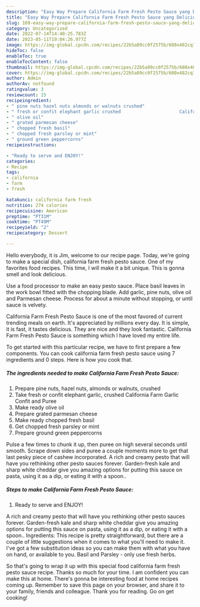 ```yaml
---
description: "Easy Way Prepare California Farm Fresh Pesto Sauce yang Delicious}"
title: "Easy Way Prepare California Farm Fresh Pesto Sauce yang Delicious}"
slug: 169-easy-way-prepare-california-farm-fresh-pesto-sauce-yang-delicious
category: Uncategorized
date: 2022-07-14T14:40:25.783Z
date: 2023-05-11T19:04:26.977Z
image: https://img-global.cpcdn.com/recipes/22b5a89cc0f2575b/680x482cq70/california-farm-fresh-pesto-sauce-recipe-main-photo.jpg
hideToc: false
enableToc: true
enableTocContent: false
thumbnail: https://img-global.cpcdn.com/recipes/22b5a89cc0f2575b/680x482cq70/california-farm-fresh-pesto-sauce-recipe-main-photo.jpg
cover: https://img-global.cpcdn.com/recipes/22b5a89cc0f2575b/680x482cq70/california-farm-fresh-pesto-sauce-recipe-main-photo.jpg
author: Admin
authorAv: notfound
ratingvalue: 3
reviewcount: 15
recipeingredient:
- " pine nuts hazel nuts almonds or walnuts crushed"
- " fresh or confit elephant garlic crushed                      California Farm Garlic Confit and Puree"
- " olive oil"
- " grated parmesan cheese"
- " chopped fresh basil"
- " chopped fresh parsley or mint"
- " ground green peppercorns"
recipeinstructions:

- "Ready to serve and ENJOY!"
categories:
- Recipe
tags:
- california
- farm
- fresh

katakunci: california farm fresh 
nutrition: 274 calories
recipecuisine: American
preptime: "PT31M"
cooktime: "PT49M"
recipeyield: "2"
recipecategory: Dessert

---
```



Hello everybody, it is Jim, welcome to our recipe page. Today, we're going to make a special dish, california farm fresh pesto sauce. One of my favorites food recipes. This time, I will make it a bit unique. This is gonna smell and look delicious.

Use a food processor to make an easy pesto sauce. Place basil leaves in the work bowl fitted with the chopping blade. Add garlic, pine nuts, olive oil and Parmesan cheese. Process for about a minute without stopping, or until sauce is velvety.

California Farm Fresh Pesto Sauce is one of the most favored of current trending meals on earth. It's appreciated by millions every day. It is simple, it is fast, it tastes delicious. They are nice and they look fantastic. California Farm Fresh Pesto Sauce is something which I have loved my entire life.


To get started with this particular recipe, we have to first prepare a few components. You can cook california farm fresh pesto sauce using 7 ingredients and 0 steps. Here is how you cook that.

<!--inarticleads1-->

##### The ingredients needed to make California Farm Fresh Pesto Sauce:

1. Prepare  pine nuts, hazel nuts, almonds or walnuts, crushed
1. Take  fresh or confit elephant garlic, crushed                      California Farm Garlic Confit and Puree
1. Make ready  olive oil
1. Prepare  grated parmesan cheese
1. Make ready  chopped fresh basil
1. Get  chopped fresh parsley or mint
1. Prepare  ground green peppercorns


Pulse a few times to chunk it up, then puree on high several seconds until smooth. Scrape down sides and puree a couple moments more to get that last pesky piece of cashew incorporated. A rich and creamy pesto that will have you rethinking other pesto sauces forever. Garden-fresh kale and sharp white cheddar give you amazing options for putting this sauce on pasta, using it as a dip, or eating it with a spoon.. 

<!--inarticleads2-->

##### Steps to make California Farm Fresh Pesto Sauce:


1. Ready to serve and ENJOY!

A rich and creamy pesto that will have you rethinking other pesto sauces forever. Garden-fresh kale and sharp white cheddar give you amazing options for putting this sauce on pasta, using it as a dip, or eating it with a spoon.. Ingredients: This recipe is pretty straightforward, but there are a couple of little suggestions when it comes to what you&#39;ll need to make it. I&#39;ve got a few substitution ideas so you can make them with what you have on hand, or available to you. Basil and Parsley - only use fresh herbs. 

So that's going to wrap it up with this special food california farm fresh pesto sauce recipe. Thanks so much for your time. I am confident you can make this at home. There's gonna be interesting food at home recipes coming up. Remember to save this page on your browser, and share it to your family, friends and colleague. Thank you for reading. Go on get cooking!
